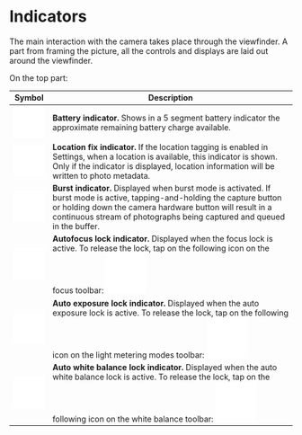 # Indicators

The main interaction with the camera takes place through the viewfinder. A part from framing the picture, all the controls and displays are laid out around the viewfinder.

On the top part:

| Symbol | Description |
| ------ | ----------- |
| ![Battery](../images/icons/battery.png) | __Battery indicator.__ Shows in a 5 segment battery indicator the approximate remaining battery charge available. |
| ![Location fix](../images/icons/gpsfix.png) | __Location fix indicator.__ If the location tagging is enabled in Settings, when a location is available, this indicator is shown. Only if the indicator is displayed, location information will be written to photo metadata. |
| ![Burst indicator](../images/icons/burst_indicator.png) | __Burst indicator.__ Displayed when burst mode is activated. If burst mode is active, tapping-and-holding the capture button or holding down the camera hardware button will result in a continuous stream of photographs being captured and queued in the buffer. |
| ![AF-L indicator](../images/icons/lock_af.png) | __Autofocus lock indicator.__ Displayed when the focus lock is active. To release the lock, tap on the following icon on the focus toolbar: ![AF-Lock](../images/icons/af_lock.png) |
| ![AE-L indicator](../images/icons/lock_ae.png) | __Auto exposure lock indicator.__ Displayed when the auto exposure lock is active. To release the lock, tap on the following icon on the light metering modes toolbar: ![AE-Lock](../images/icons/ae_lock.png) |
| ![AWB-L indicator](../images/icons/lock_awb.png) | __Auto white balance lock indicator.__ Displayed when the auto white balance lock is active. To release the lock, tap on the following icon on the white balance toolbar: ![AWB-Lock](../images/icons/wb_lock.png) |